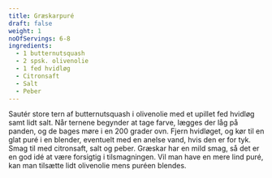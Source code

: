 ```yaml
---
title: Græskarpuré
draft: false
weight: 1
noOfServings: 6-8
ingredients:
  - 1 butternutsquash
  - 2 spsk. olivenolie
  - 1 fed hvidløg
  - Citronsaft
  - Salt
  - Peber
---
```


Sautér store tern af butternutsquash i olivenolie med et upillet fed
hvidløg samt lidt salt. Når ternene begynder at tage farve, lægges der
låg på panden, og de bages møre i en 200 grader ovn. Fjern hvidløget, og
kør til en glat puré i en blender, eventuelt med en anelse vand, hvis
den er for tyk. Smag til med citronsaft, salt og peber. Græskar har en
mild smag, så det er en god idé at være forsigtig i tilsmagningen. Vil
man have en mere lind puré, kan man tilsætte lidt olivenolie mens puréen
blendes.

